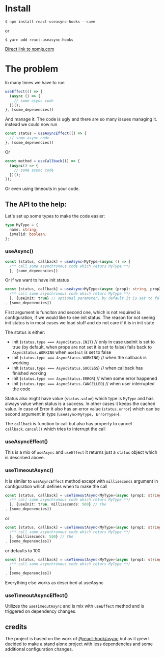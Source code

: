 # Install

```
$ npm install react-useasync-hooks --save
```
or
```
$ yarn add react-useasync-hooks
```
[Direct link to npmjs.com](https://www.npmjs.com/package/react-useasync-hook)

# The problem

In many times we have to run

```typescript
useEffect(() => {
  (async () => {
    // some async code
  })();
}, [some_depenencies])
```
And manage it. The code is ugly and there are so many issues managing it. instead we could now run

```typescript
const status = useAsyncEffect(() => {
  // some async code
}, [some_depenencies])
```
Or

```typescript
const method = useCallback(() => {
  (async() => {
    // some async code
  })();
});
```

Or even using timeouts in your code.

## The API to the help:

Let's set up some types to make the code easier:

```typescript
type MyType = {
  name: string;
  isValid: boolean;
};
````

### useAsync()

```typescript
const [status, callback] = useAsync<MyType>(async () => {
  /** call some asynchronous code which returs MyType **/
  }, [some_depenencies])
```

Or if we want to have init status

```typescript
const [status, callback] = useAsync<MyType>(async (prop1: string, prop2: boolean) => {
  /** call some asynchronous code which returs MyType **/
  }, {useInit: true} // optional parameter, by default it is set to false
, [some_depenencies])
```
First argument is funciton and second one, which is not required is configuration, if we would like to see init status. The reason for not seeing init status is in most cases we load stuff and do not care if it is in init state.

The status is either:
- init (`status.type === AsyncStatus.INIT`) // only in case useInit is set to true (by default, when props are not set it is set to false) fails back to `AsyncStatus.WORKING` when `useInit` is set to false 
- init (`status.type === AsyncStatus.WORKING`) // when the callback is working
- init (`status.type === AsyncStatus.SUCCESS`) // when callback has finished working
- init (`status.type === AsyncStatus.ERROR`) // when some error happened
- init (`status.type === AsyncStatus.CANCELLED`) // when user interrupted the code

Status also might have value (`status.value`) which type is `MyType` and has always value when status is a success. In other cases it keeps the cached value.
In case of Error it also has an error value (`status.error`) which can be second argument in type (`useAsync<MyType, ErrorType>`).

The `callback` is function to call but also has property to cancel `callback.cancel()` which tries to interrupt the call


### useAsyncEffect()

This is a mix of `useAsync` and `useEffect` it returns just a `status` object which is described above.

### useTimeoutAsync()

It is similar to `useAsyncEffect` method except with `milliseconds` argument in configuration which defines when to make the call

```typescript
const [status, callback] = useTimeoutAsync<MyType>(async (prop1: string, prop2: boolean) => {
  /** call some asynchronous code which returs MyType **/
  }, {useInit: true, milliseconds: 500} // the
, [some_depenencies])
```
or
```typescript
const [status, callback] = useTimeoutAsync<MyType>(async (prop1: string, prop2: boolean) => {
  /** call some asynchronous code which returs MyType **/
  }, {milliseconds: 500} // the
, [some_depenencies])
```
or defaults to 100
```typescript
const [status, callback] = useTimeoutAsync<MyType>(async (prop1: string, prop2: boolean) => {
  /** call some asynchronous code which returs MyType **/
  }
, [some_depenencies])
```

Everything else works as described at useAsync

### useTimeoutAsyncEffect()

Utilizes the `useTimeoutAsync` and is mix with `useEffect` method and is triggered on dependency changes.


## credits

The project is based on the work of [@react-hook/async](https://www.npmjs.com/package/@react-hook/async) but as it grew I decided to make a stand alone project with less dependencies and some additional configuration changes.

